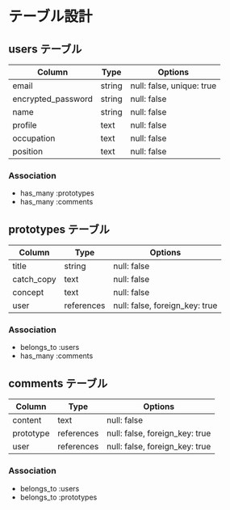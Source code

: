 # テーブル設計

## users テーブル

| Column             | Type   | Options                   |
| ------------------ | ------ | ------------------------- |
| email              | string | null: false, unique: true |
| encrypted_password | string | null: false               |
| name               | string | null: false               |
| profile            | text   | null: false               |
| occupation         | text   | null: false               |
| position           | text   | null: false               |

### Association

- has_many :prototypes
- has_many :comments

## prototypes テーブル

| Column       | Type       | Options                        |
| ------------ | ---------- | ------------------------------ |
| title        | string     | null: false                    |
| catch_copy   | text       | null: false                    |
| concept      | text       | null: false                    |
| user         | references | null: false, foreign_key: true |


### Association

- belongs_to :users
- has_many :comments

## comments テーブル

| Column    | Type       | Options                        |
| --------- | ---------- | ------------------------------ |
| content   | text       | null: false                    |
| prototype | references | null: false, foreign_key: true |
| user      | references | null: false, foreign_key: true |

### Association

- belongs_to :users
- belongs_to :prototypes
